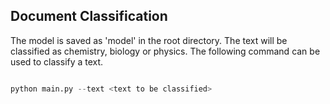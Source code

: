 ## Document Classification

The model is saved as 'model' in the root directory. The text will be classified as chemistry, biology or physics. The following command can be used to classify a text.

```python

python main.py --text <text to be classified>

```
